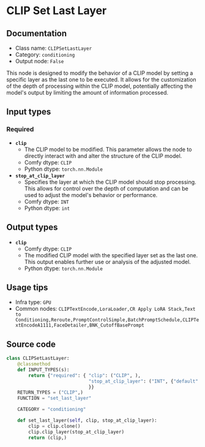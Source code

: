 # CLIP Set Last Layer
## Documentation
- Class name: `CLIPSetLastLayer`
- Category: `conditioning`
- Output node: `False`

This node is designed to modify the behavior of a CLIP model by setting a specific layer as the last one to be executed. It allows for the customization of the depth of processing within the CLIP model, potentially affecting the model's output by limiting the amount of information processed.
## Input types
### Required
- **`clip`**
    - The CLIP model to be modified. This parameter allows the node to directly interact with and alter the structure of the CLIP model.
    - Comfy dtype: `CLIP`
    - Python dtype: `torch.nn.Module`
- **`stop_at_clip_layer`**
    - Specifies the layer at which the CLIP model should stop processing. This allows for control over the depth of computation and can be used to adjust the model's behavior or performance.
    - Comfy dtype: `INT`
    - Python dtype: `int`
## Output types
- **`clip`**
    - Comfy dtype: `CLIP`
    - The modified CLIP model with the specified layer set as the last one. This output enables further use or analysis of the adjusted model.
    - Python dtype: `torch.nn.Module`
## Usage tips
- Infra type: `GPU`
- Common nodes: `CLIPTextEncode,LoraLoader,CR Apply LoRA Stack,Text to Conditioning,Reroute,PromptControlSimple,BatchPromptSchedule,CLIPTextEncodeA1111,FaceDetailer,BNK_CutoffBasePrompt`


## Source code
```python
class CLIPSetLastLayer:
    @classmethod
    def INPUT_TYPES(s):
        return {"required": { "clip": ("CLIP", ),
                              "stop_at_clip_layer": ("INT", {"default": -1, "min": -24, "max": -1, "step": 1}),
                              }}
    RETURN_TYPES = ("CLIP",)
    FUNCTION = "set_last_layer"

    CATEGORY = "conditioning"

    def set_last_layer(self, clip, stop_at_clip_layer):
        clip = clip.clone()
        clip.clip_layer(stop_at_clip_layer)
        return (clip,)

```
